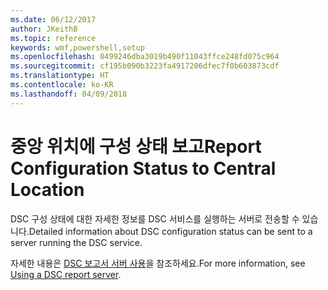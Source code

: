 ```yaml
---
ms.date: 06/12/2017
author: JKeithB
ms.topic: reference
keywords: wmf,powershell,setup
ms.openlocfilehash: 0499246dba3019b490f11043ffce248fd075c964
ms.sourcegitcommit: cf195b090b3223fa4917206dfec7f0b603873cdf
ms.translationtype: HT
ms.contentlocale: ko-KR
ms.lasthandoff: 04/09/2018
---
```

# <a name="report-configuration-status-to-central-location"></a><span data-ttu-id="be2fd-102">중앙 위치에 구성 상태 보고</span><span class="sxs-lookup"><span data-stu-id="be2fd-102">Report Configuration Status to Central Location</span></span>

<span data-ttu-id="be2fd-103">DSC 구성 상태에 대한 자세한 정보를 DSC 서비스를 실행하는 서버로 전송할 수 있습니다.</span><span class="sxs-lookup"><span data-stu-id="be2fd-103">Detailed information about DSC configuration status can be sent to a server running the DSC service.</span></span>

<span data-ttu-id="be2fd-104">자세한 내용은 [DSC 보고서 서버 사용](https://msdn.microsoft.com/powershell/dsc/reportserver)을 참조하세요.</span><span class="sxs-lookup"><span data-stu-id="be2fd-104">For more information, see [Using a DSC report server](https://msdn.microsoft.com/powershell/dsc/reportserver).</span></span>